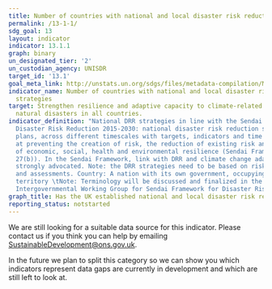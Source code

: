 ```yaml
---
title: Number of countries with national and local disaster risk reduction strategies
permalink: /13-1-1/
sdg_goal: 13
layout: indicator
indicator: 13.1.1
graph: binary
un_designated_tier: '2'
un_custodian_agency: UNISDR
target_id: '13.1'
goal_meta_link: http://unstats.un.org/sdgs/files/metadata-compilation/Metadata-Goal-13.pdf
indicator_name: Number of countries with national and local disaster risk reduction
  strategies
target: Strengthen resilience and adaptive capacity to climate-related hazards and
  natural disasters in all countries.
indicator_definition: "National DRR strategies in line with the Sendai Framework for
  Disaster Risk Reduction 2015-2030: national disaster risk reduction strategies and
  plans, across different timescales with targets, indicators and time frames, aimed
  at preventing the creation of risk, the reduction of existing risk and the strengthening
  of economic, social, health and environmental resilience (Sendai Framework, para
  27(b)). In the Sendai Framework, link with DRR and climate change adaptation is
  strongly advocated. Note: the DRR strategies need to be based on risk information
  and assessments. Country: A nation with its own government, occupying a particular
  territory \tNote: Terminology will be discussed and finalized in the Open-ended
  Intergovernmental Working Group for Sendai Framework for Disaster Risk Reduction."
graph_title: Has the UK established national and local disaster risk reduction strategies?
reporting_status: notstarted
---
```


We are still looking for a suitable data source for this indicator. Please contact us if you think you can help by emailing <a href="mailto:SustainableDevelopment@ons.gov.uk">SustainableDevelopment@ons.gov.uk</a>.

In the future we plan to split this category so we can show you which indicators represent data gaps are currently in development and which are still left to look at.
